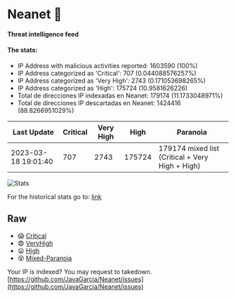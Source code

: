 # Neanet :hocho:
#### Threat intelligence feed
#### The stats:

- IP Address with malicious activities reported: 1603590 (100%)
- IP Address categorized as 'Critical':  707 (0.044088576257%)
- IP Address categorized as 'Very High':  2743 (0.171053698265%)
- IP Address categorized as 'High':  175724 (10.9581626226)
- Total de direcciones IP indexadas en Neanet:  179174 (11.1733048971%)
- Total de direcciones IP descartadas en Neanet:  1424416 (88.8266951029%)

| Last Update | Critical | Very High | High | Paranoia |
| --- | --- | --- | --- | --- |
| 2023-03-18 19:01:40 | 707 | 2743 | 175724 | 179174 mixed list (Critical + Very High + High)|

![Stats](https://docs.google.com/spreadsheets/d/e/2PACX-1vSnaNMIXVabIpDJjufMlzH7poXnshF3mgd8Is1g9ytUEzVsP5my4Trn8f-xkoLLQ38xpL3HtmUexLo6/pubchart?oid=501124687&format=image)

For the historical stats go to: [link](/stats.csv)
## Raw
- :scream: [Critical](https://raw.githubusercontent.com/JavaGarcia/Neanet/master/blacklists/neanet_critical.txt)
- :fearful: [VeryHigh](https://raw.githubusercontent.com/JavaGarcia/Neanet/master/blacklists/neanet_veryHigh.txtt)
- :frowning: [High](https://raw.githubusercontent.com/JavaGarcia/Neanet/master/blacklists/neanet_high.txt)
- :dizzy_face: [Mixed-Paranoia](https://raw.githubusercontent.com/JavaGarcia/Neanet/master/blacklists/neanet_all.txt)


Your IP is indexed? You may request to takedown. [https://github.com/JavaGarcia/Neanet/issues](https://github.com/JavaGarcia/Neanet/issues)



































































































































































































































































































































































































































































































































































































































































































































































































































































































































































































































































































































































































































































































































































































































































































































































































































































































































































































































































































































































































































































































































































































































































































































































































































































































































































































































































































































































































































































































































































































































































































































































































































































































































































































































































































































































































































































































































































































































































































































































































































































































































































































































































































































































































































































































































































































































































































































































































































































































































































































































































































































































































































































































































































































































































































































































































































































































































































































































































































































































































































































































































































































































































































































































































































































































































































































































































































































































































































































































































































































































































































































































































































































































































































































































































































































































































































































































































































































































































































































































































































































































































































































































































































































































































































































































































































































































































































































































































































































































































































































































































































































































































































































































































































































































































































































































































































































































































































































































































































































































































































































































































































